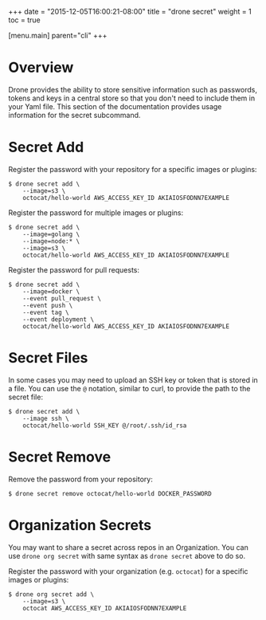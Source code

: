 +++
date = "2015-12-05T16:00:21-08:00"
title = "drone secret"
weight = 1
toc = true

[menu.main]
	parent="cli"
+++

# Overview

Drone provides the ability to store sensitive information such as passwords, tokens and keys in a central store so that you don't need to include them in your Yaml file. This section of the documentation provides usage information for the secret subcommand.

# Secret Add

Register the password with your repository for a specific images or plugins:

```
$ drone secret add \
    --image=s3 \
    octocat/hello-world AWS_ACCESS_KEY_ID AKIAIOSFODNN7EXAMPLE
```

Register the password for multiple images or plugins:

```
$ drone secret add \
    --image=golang \
    --image=node:* \
    --image=s3 \
    octocat/hello-world AWS_ACCESS_KEY_ID AKIAIOSFODNN7EXAMPLE
```

Register the password for pull requests:

```
$ drone secret add \
    --image=docker \
    --event pull_request \
    --event push \
    --event tag \
    --event deployment \
    octocat/hello-world AWS_ACCESS_KEY_ID AKIAIOSFODNN7EXAMPLE
```

# Secret Files

In some cases you may need to upload an SSH key or token that is stored in a file. You can use the `@` notation, similar to curl, to provide the path to the secret file:

```
$ drone secret add \
    --image ssh \
    octocat/hello-world SSH_KEY @/root/.ssh/id_rsa
```

# Secret Remove

Remove the password from your repository:

```
$ drone secret remove octocat/hello-world DOCKER_PASSWORD
```

# Organization Secrets

You may want to share a secret across repos in an Organization.  You can use `drone org secret` with same syntax as `drone secret` above to do so.

Register the password with your organization (e.g. `octocat`) for a specific images or plugins:

```
$ drone org secret add \
    --image=s3 \
    octocat AWS_ACCESS_KEY_ID AKIAIOSFODNN7EXAMPLE
```
